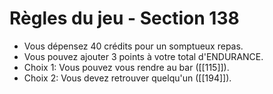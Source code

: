 # Règles du jeu - Section 138

- Vous dépensez 40 crédits pour un somptueux repas.
- Vous pouvez ajouter 3 points à votre total d'ENDURANCE.
- Choix 1: Vous pouvez vous rendre au bar ([[115]]).
- Choix 2: Vous devez retrouver quelqu'un ([[194]]).